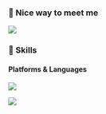 ### 🤞 Nice way to meet me
<p>
  <a href="https://myinfo503.tistory.com/" target="_blank"><img src="https://img.shields.io/badge/Tech_Blog-DD0B78?style=flat-square&logo=GitHub%20Sponsors&logoColor=white"/></a>

### 💪 Skills
#### Platforms & Languages
<p>
  <img src="https://img.shields.io/badge/Java-007396?style=flat-square&logo=Java&logoColor=white"/>
</p>

<img src="https://capsulerender.vercel.app/apitext=Hello%World!type=slice
  &color=auto&customColorList=0,2,2,5,30&
  height=300&section=header&text=capsule%20render&fontSize=90" />

